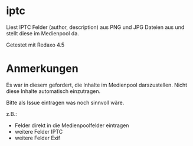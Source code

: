 iptc
====

Liest IPTC Felder (author, description) aus PNG und JPG Dateien aus und stellt diese im Medienpool da.

Getestet mit Redaxo 4.5



Anmerkungen
===

Es war in diesem gefordert, die Inhalte im Medienpool darszustellen. Nicht diese Inhalte automatisch einzutragen.

Bitte als Issue eintragen was noch sinnvoll wäre.

z.B.: 

- Felder direkt in die Medienpoolfelder eintragen
- weitere Felder IPTC
- weitere Felder Exif


